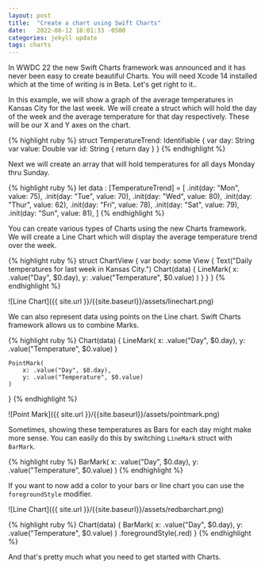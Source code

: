 ```yaml
---
layout: post
title:  "Create a chart using Swift Charts"
date:   2022-06-12 18:01:33 -0500
categories: jekyll update
tags: charts
---
```

In WWDC 22 the new Swift Charts framework was announced and it has never been easy
to create beautiful Charts. You will need Xcode 14 installed which at the time of writing is in Beta.
Let's get right to it..

In this example, we will show a graph of the average temperatures in Kansas City
for the last week. We will create a struct which will hold the day of the week and the average temperature for that
day respectively. These will be our X and Y axes on the chart.

{% highlight ruby %}
struct TemperatureTrend: Identifiable {
  var day: String
  var value: Double
  var id: String { return day }
}
{% endhighlight %}

Next we will create an array that will hold temperatures for all days Monday thru Sunday.

{% highlight ruby %}
let data : [TemperatureTrend] = [
  .init(day: "Mon", value: 75),
  .init(day: "Tue", value: 70),
  .init(day: "Wed", value: 80),
  .init(day: "Thur", value: 62),
  .init(day: "Fri", value: 78),
  .init(day: "Sat", value: 79),
  .init(day: "Sun", value: 81),
]
{% endhighlight %}


You can create various types of Charts using the new Charts framework. We will create a
Line Chart which will display the average temperature trend over the week.

{% highlight ruby %}
struct ChartView {
  var body: some View {
    Text("Daily temperatures for last week in Kansas City.")
    Chart(data) {
      LineMark(
          x: .value("Day", $0.day),
          y: .value("Temperature", $0.value)
        )
    }
  }
}
{% endhighlight %}

![Line Chart]({{ site.url }}/{{site.baseurl}}/assets/linechart.png)

We can also represent data  using points on the Line chart. Swift Charts framework allows us to
combine Marks.

{% highlight ruby %}
Chart(data) {
    LineMark(
        x: .value("Day", $0.day),
        y: .value("Temperature", $0.value)
    )

    PointMark(
        x: .value("Day", $0.day),
        y: .value("Temperature", $0.value)
    )
}
{% endhighlight %}

![Point Mark]({{ site.url }}/{{site.baseurl}}/assets/pointmark.png)


Sometimes, showing these temperatures as Bars for each day might make more sense. You can easily do this by
switching `LineMark` struct with `BarMark`.

{% highlight ruby %}
BarMark(
    x: .value("Day", $0.day),
    y: .value("Temperature", $0.value)
  )
{% endhighlight %}

If you want to now add a color to your bars or line chart you can use the `foregroundStyle` modifier.

![Line Chart]({{ site.url }}/{{site.baseurl}}/assets/redbarchart.png)

{% highlight ruby %}
Chart(data) {
    BarMark(
        x: .value("Day", $0.day),
        y: .value("Temperature", $0.value)
    )
    .foregroundStyle(.red)
}
{% endhighlight %}

And that's pretty much what you need to get started with Charts.
